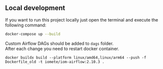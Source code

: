 ## Local development
If you want to run this project locally just open the terminal 
and execute the following command:  
```bash
docker-compose up --build
```
Custom Airflow DAGs should be added to `dags` folder.  
After each change you need to restart docker container.


```shell
docker buildx build --platform linux/amd64,linux/arm64 --push -f Dockerfile_old -t iomete/iom-airflow:2.10.3 .
```